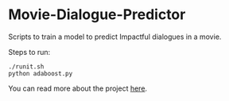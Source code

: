 # Movie-Dialogue-Predictor

Scripts to train a model to predict Impactful dialogues in a movie.

Steps to run:
~~~ 
./runit.sh
python adaboost.py 
~~~

You can read more about the project [here](https://drive.google.com/file/d/1MZo91vPyLIDG5iYtwG2YzK2vcL-N3QZT/view?usp=sharing).
